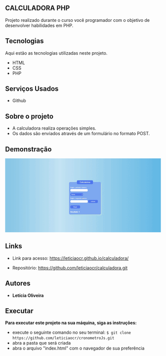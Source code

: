 ## CALCULADORA PHP
Projeto realizado durante o curso você programador com o objetivo de desenvolver habilidades em PHP. 


## Tecnologias

Aqui estão as tecnologias utilizadas neste projeto.

* HTML
* CSS 
* PHP

## Serviços Usados

* Github


## Sobre o projeto

* A calculadora realiza operações simples. 
* Os dados são enviados através de um formulário no formato POST. 


## Demonstração 



![Tela](https://github.com/leticiaocr/calculadora/blob/main/calcPHP.gif)




## Links
  - Link para acesso: https://leticiaocr.github.io/calculadora/
  
  - Repositório: https://github.com/leticiaocr/calculadora.git

  ## Autores

  * **Letícia Oliveira** 



## Executar
**Para executar este projeto na sua máquina, siga as instruções:**

* execute o seguinte comando no seu terminal:
`$ git clone https://github.com/leticiaocr/cronometroJs.git `
* abra a pasta que será  criada
* abra o arquivo "index.html" com o navegador de sua preferência

